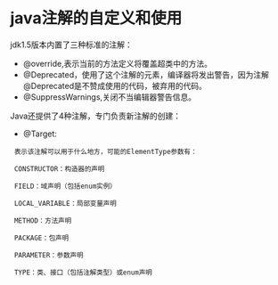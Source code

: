 # java注解的自定义和使用
jdk1.5版本内置了三种标准的注解：
- @override,表示当前的方法定义将覆盖超类中的方法。
- @Deprecated，使用了这个注解的元素，编译器将发出警告，因为注解@Deprecated是不赞成使用的代码，被弃用的代码。
- @SuppressWarnings,关闭不当编辑器警告信息。

Java还提供了4种注解，专门负责新注解的创建：
- @Target:
```
 表示该注解可以用于什么地方，可能的ElementType参数有：
 
 CONSTRUCTOR：构造器的声明

 FIELD：域声明（包括enum实例）

 LOCAL_VARIABLE：局部变量声明

 METHOD：方法声明

 PACKAGE：包声明

 PARAMETER：参数声明

 TYPE：类、接口（包括注解类型）或enum声明
```



